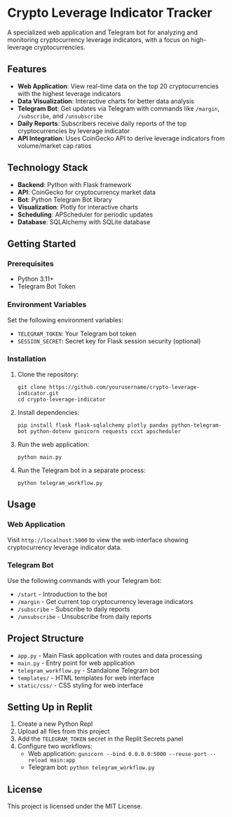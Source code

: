 # Crypto Leverage Indicator Tracker

A specialized web application and Telegram bot for analyzing and monitoring cryptocurrency leverage indicators, with a focus on high-leverage cryptocurrencies.

## Features

- **Web Application**: View real-time data on the top 20 cryptocurrencies with the highest leverage indicators
- **Data Visualization**: Interactive charts for better data analysis
- **Telegram Bot**: Get updates via Telegram with commands like `/margin`, `/subscribe`, and `/unsubscribe`
- **Daily Reports**: Subscribers receive daily reports of the top cryptocurrencies by leverage indicator
- **API Integration**: Uses CoinGecko API to derive leverage indicators from volume/market cap ratios

## Technology Stack

- **Backend**: Python with Flask framework
- **API**: CoinGecko for cryptocurrency market data
- **Bot**: Python Telegram Bot library
- **Visualization**: Plotly for interactive charts
- **Scheduling**: APScheduler for periodic updates
- **Database**: SQLAlchemy with SQLite database

## Getting Started

### Prerequisites

- Python 3.11+
- Telegram Bot Token

### Environment Variables

Set the following environment variables:

- `TELEGRAM_TOKEN`: Your Telegram bot token
- `SESSION_SECRET`: Secret key for Flask session security (optional)

### Installation

1. Clone the repository:
   ```
   git clone https://github.com/yourusername/crypto-leverage-indicator.git
   cd crypto-leverage-indicator
   ```

2. Install dependencies:
   ```
   pip install flask flask-sqlalchemy plotly pandas python-telegram-bot python-dotenv gunicorn requests ccxt apscheduler
   ```

3. Run the web application:
   ```
   python main.py
   ```

4. Run the Telegram bot in a separate process:
   ```
   python telegram_workflow.py
   ```

## Usage

### Web Application

Visit `http://localhost:5000` to view the web interface showing cryptocurrency leverage indicator data.

### Telegram Bot

Use the following commands with your Telegram bot:

- `/start` - Introduction to the bot
- `/margin` - Get current top cryptocurrency leverage indicators
- `/subscribe` - Subscribe to daily reports
- `/unsubscribe` - Unsubscribe from daily reports

## Project Structure

- `app.py` - Main Flask application with routes and data processing
- `main.py` - Entry point for web application
- `telegram_workflow.py` - Standalone Telegram bot
- `templates/` - HTML templates for web interface
- `static/css/` - CSS styling for web interface

## Setting Up in Replit

1. Create a new Python Repl
2. Upload all files from this project
3. Add the `TELEGRAM_TOKEN` secret in the Replit Secrets panel
4. Configure two workflows:
   - Web application: `gunicorn --bind 0.0.0.0:5000 --reuse-port --reload main:app`
   - Telegram bot: `python telegram_workflow.py`

## License

This project is licensed under the MIT License.
